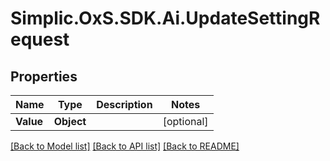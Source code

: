# Simplic.OxS.SDK.Ai.UpdateSettingRequest

## Properties

Name | Type | Description | Notes
------------ | ------------- | ------------- | -------------
**Value** | **Object** |  | [optional] 

[[Back to Model list]](../README.md#documentation-for-models) [[Back to API list]](../README.md#documentation-for-api-endpoints) [[Back to README]](../README.md)

